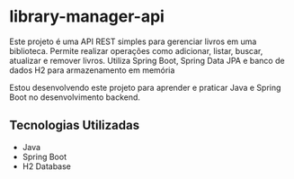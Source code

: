 # library-manager-api
Este projeto é uma API REST simples para gerenciar livros em uma biblioteca. Permite realizar operações como adicionar, listar, buscar, atualizar e remover livros. Utiliza Spring Boot, Spring Data JPA e banco de dados H2 para armazenamento em memória

Estou desenvolvendo este projeto para aprender e praticar Java e Spring Boot no desenvolvimento backend.

## Tecnologias Utilizadas
- Java
- Spring Boot
- H2 Database
